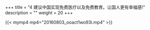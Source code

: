 +++
title = "4     建议中国实现免费医疗以及免费教育。让国人更有幸福感!"
description = ""
weight = 20
+++

{{< mymp4 mp4="20160803_ooact1wo93i.mp4" >}}

